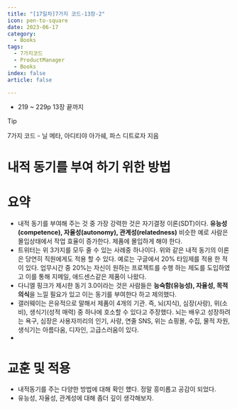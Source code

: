 ```yaml
---
title: "[17일차]7가지 코드-13장-2"
icon: pen-to-square
date: 2023-06-17
category:
  - Books
tags:
  - 7가지코드
  - ProductManager
  - Books
index: false
article: false

---
```

- 219 ~ 229p 13장 끝까지

<!-- more -->

>[!tip]
>7가지 코드 - 닐 메타, 아디티야 아가쉐, 파스 디트로자 지음


# 내적 동기를 부여 하기 위한 방법

# 요약

- 내적 동기를 부여해 주는 것 중 가장 강력한 것은 자기결정 이론(SDT)이다. 
**유능성(competence), 자율성(autonomy), 관계성(relatedness)**
비슷한 예로 사람은 몰입상태에서 작업 효율이 증가한다. 제품에 몰입하게 해야 한다.
- 트위터는 위 3가지를 모두 줄 수 있는 사례중 하나이다. 
위와 같은 내적 동기의 이론은 당연히 직원에게도 적용 할 수 있다. 예로는 구글에서 20% 타임제를 적용 한 적이 있다. 업무시간 중 20%는 자신이 원하는 프로젝트를 수행 하는 제도를 도입하였고 이를 통해 지메일, 애드센스같은 제품이 나왔다.
- 다니엘 핑크가 제시한 동기 3.0이라는 것은 사람들은 **능숙함(유능성), 자율성, 목적의식**을 느낄 필요가 있고 이는 동기를 부여한다 하고 제의했다.
- 갤러웨이는 은유적으로 말해서 제품이 4개의 기관. 즉, 뇌(지식), 심장(사랑), 위(소비), 생식기(성적 매력) 중 하나에 호소할 수 있다고 주장했다. 
뇌는 배우고 성장하려는 욕구, 심장은 사용자끼리의 인기, 사랑, 연줄 SNS, 위는 쇼핑몰, 수집, 물적 자원, 생식기는 아름다움, 디자인, 고급스러움이 있다.
- 

# 교훈 및 적용

- 내적동기를 주는 다양한 방법에 대해 확인 헀다. 정말 흥미롭고 공감이 되었다.
- 유능성, 자율성, 관계성에 대해 좀더 깊이 생각해보자.